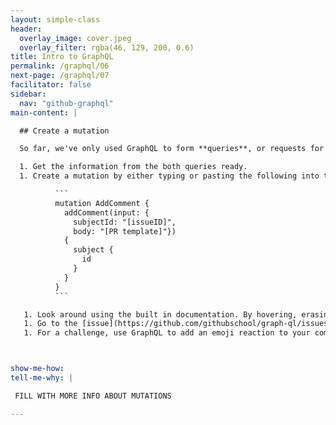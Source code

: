 ```yaml
---
layout: simple-class
header:
  overlay_image: cover.jpeg
  overlay_filter: rgba(46, 129, 200, 0.6)
title: Intro to GraphQL
permalink: /graphql/06
next-page: /graphql/07
facilitator: false
sidebar:
  nav: "github-graphql"
main-content: |

  ## Create a mutation

  So far, we've only used GraphQL to form **queries**, or requests for information. Next, we're going to use the information we've gathered to craft a **mutation**. Simply put, a mutation changes information instead of just consuming it.

  1. Get the information from the both queries ready.
  1. Create a mutation by either typing or pasting the following into the [GraphQL explorer](). Change [issueID] to the issue ID in the most recent query, and [PR template] to the template you completed earlier based on your most recent pull requests.

          ```
          mutation AddComment {
            addComment(input: {
              subjectId: "[issueID]",
              body: "[PR template]"})
            {
              subject {
                id
              }
            }
          }
          ```

   1. Look around using the built in documentation. By hovering, erasing, retyping, or changing fields, what can you learn about this mutation?
   1. Go to the [issue](https://github.com/githubschool/graph-ql/issues/1) and find your posted comment.
   1. For a challenge, use GraphQL to add an emoji reaction to your comment!



show-me-how:
tell-me-why: |

 FILL WITH MORE INFO ABOUT MUTATIONS

---
```

